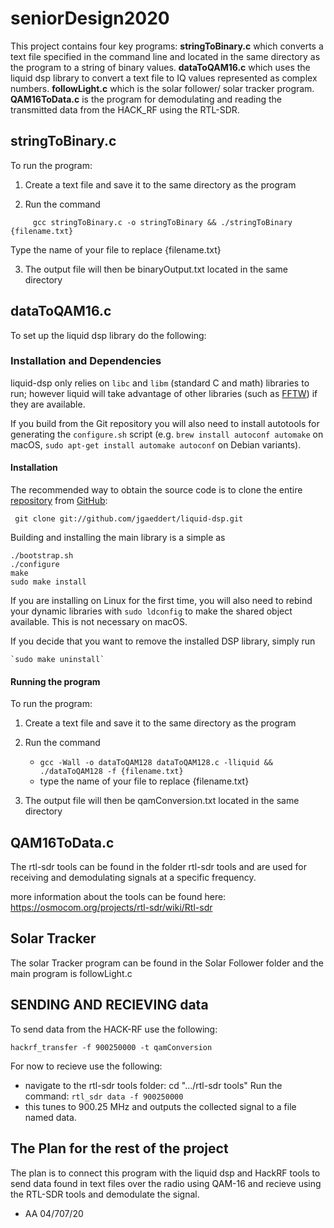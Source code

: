 # seniorDesign2020

This project contains four key programs:
      **stringToBinary.c** which converts a text file specified in the command line
      and located in the same directory as the program to a string of binary values.
      **dataToQAM16.c** which uses the liquid dsp library to convert a text file to
      IQ values represented as complex numbers.
      **followLight.c** which is the solar follower/ solar tracker program.
      **QAM16ToData.c** is the program for demodulating and reading the transmitted
      data from the HACK_RF using the RTL-SDR.

## stringToBinary.c

To run the program:
1. Create a text file and save it to the same directory as the program

2. Run the command
```
     gcc stringToBinary.c -o stringToBinary && ./stringToBinary {filename.txt}
```
   Type the name of your file to replace {filename.txt}

3. The output file will then be binaryOutput.txt located in the same directory

## dataToQAM16.c
To set up the liquid dsp library do the following:

### Installation and Dependencies

liquid-dsp only relies on `libc` and `libm` (standard C and math)
libraries to run; however liquid will take advantage of other libraries
(such as [FFTW](http://www.fftw.org)) if they are available.

If you build from the Git repository you will also need to install autotools
for generating the `configure.sh` script (e.g.
`brew install autoconf automake` on macOS,
`sudo apt-get install automake autoconf` on Debian variants).

#### Installation ###

The recommended way to obtain the source code is to clone the entire
[repository](https://github.com/jgaeddert/liquid-dsp) from
[GitHub](https://github.com):

     git clone git://github.com/jgaeddert/liquid-dsp.git

Building and installing the main library is a simple as

    ./bootstrap.sh
    ./configure
    make
    sudo make install

If you are installing on Linux for the first time, you will also need
to rebind your dynamic libraries with `sudo ldconfig` to make the
shared object available.
This is not necessary on macOS.

If you decide that you want to remove the installed DSP library, simply
run

    `sudo make uninstall`

#### Running the program
To run the program:
1. Create a text file and save it to the same directory as the program

2. Run the command
    - `gcc -Wall -o dataToQAM128 dataToQAM128.c -lliquid && ./dataToQAM128 -f {filename.txt}`
    - type the name of your file to replace {filename.txt}

3. The output file will then be qamConversion.txt located in the same directory

## QAM16ToData.c

The rtl-sdr tools can be found in the folder rtl-sdr tools and are used for receiving and demodulating
signals at a specific frequency.

more information about the tools can be found here: https://osmocom.org/projects/rtl-sdr/wiki/Rtl-sdr

## Solar Tracker
The solar Tracker program can be found in the Solar Follower folder and the main program is followLight.c

## SENDING AND RECIEVING data

To send data from the HACK-RF use the following:

``` hackrf_transfer -f 900250000 -t qamConversion ```

For now to recieve use the following:

 - navigate to the rtl-sdr tools folder: cd ".../rtl-sdr tools"
 Run the command: 
 ``` rtl_sdr data -f 900250000 ```
 - this tunes to 900.25 MHz and outputs the collected signal to a file named data. 

## The Plan for the rest of the project
The plan is to connect this program with the liquid dsp and HackRF tools to send
data found in text files over the radio using QAM-16 and recieve using the RTL-SDR
tools and demodulate the signal. 

- AA 04/707/20
